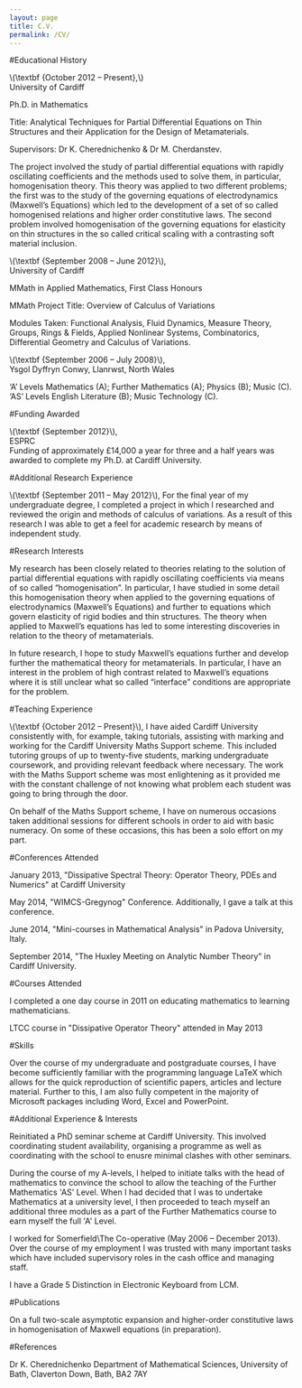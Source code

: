 ```yaml
---
layout: page
title: C.V.
permalink: /CV/
---
```


#Educational History

\\(\textbf {October 2012 – Present},\\)                                                                     
University of Cardiff

Ph.D. in Mathematics

Title: Analytical Techniques for Partial Differential Equations on Thin Structures and their Application for the 
Design of Metamaterials.      

Supervisors: Dr K. Cherednichenko & Dr M. Cherdanstev.

The project involved the study of partial differential equations with rapidly oscillating coefficients and the 
methods used to solve them, in particular, homogenisation theory. This theory was applied to two different problems; 
the first was to the study of the governing equations of electrodynamics (Maxwell’s Equations) which led to the 
development of a set of so called homogenised relations and higher order constitutive laws. 
The second problem involved homogenisation of the governing equations for elasticity on thin structures in the so called critical scaling with a contrasting soft material inclusion.

\\(\textbf {September 2008 – June 2012}\\),                                                                  
University of Cardiff 

MMath in Applied Mathematics, First Class Honours   

MMath Project Title: Overview of Calculus of Variations  

Modules Taken: Functional Analysis, Fluid Dynamics, Measure Theory, Groups, Rings & Fields, 
Applied Nonlinear Systems, Combinatorics, Differential Geometry and Calculus of Variations.

\\(\textbf {September 2006 – July 2008}\\),                                                 
Ysgol Dyffryn Conwy, Llanrwst, North Wales

‘A’ Levels Mathematics (A); Further Mathematics (A); Physics (B); Music (C).   
‘AS’ Levels English Literature (B); Music Technology (C).

#Funding Awarded

\\(\textbf {September 2012}\\),  
ESPRC             
Funding of approximately £14,000 a year for three and a half years was awarded to complete my Ph.D. at Cardiff 
University.

#Additional Research Experience

\\(\textbf {September 2011 – May 2012}\\), 
For the final year of my undergraduate degree, I completed a project in which I researched and reviewed the origin and methods of calculus of variations. As a result of this research I was able to get a feel for academic research by means of independent study.

#Research Interests

My research has been closely related to theories relating to the solution of partial differential equations with 
rapidly oscillating coefficients via means of so called “homogenisation”. In particular, I have studied in some detail
this homogenisation theory when applied to the governing equations of electrodynamics (Maxwell’s Equations) and 
further to equations which govern elasticity of rigid bodies and thin structures. The theory when applied to 
Maxwell’s equations has led to some interesting discoveries in relation to the theory of metamaterials.

In future research, I hope to study Maxwell’s equations further and develop further the mathematical theory for 
metamaterials. In particular, I have an interest in the problem of high contrast related to Maxwell’s equations 
where it is still unclear what so called “interface” conditions are appropriate for the problem.

#Teaching Experience

\\(\textbf {October 2012 – Present}\\), 
I have aided Cardiff University consistently with, for example, taking tutorials, assisting with marking and working for the Cardiff University Maths Support scheme. This included tutoring groups of up to twenty-five students, marking undergraduate coursework, and providing relevant feedback where necessary. The work with the Maths Support scheme was most enlightening as it provided me with the constant challenge of not knowing what problem each student was going to bring through the door.

On behalf of the Maths Support scheme, I have on numerous occasions taken additional sessions for different schools in order to aid with basic numeracy. On some of these occasions, this has been a solo effort on my part.

#Conferences Attended

January 2013, "Dissipative Spectral Theory: Operator Theory, PDEs and Numerics" at Cardiff University

May 2014, "WIMCS-Gregynog" Conference. Additionally, I gave a talk at this conference.

June 2014, "Mini-courses in Mathematical Analysis" in Padova University, Italy.

September 2014, "The Huxley Meeting on Analytic Number Theory" in Cardiff University.

#Courses Attended

I completed a one day course in 2011 on educating mathematics to learning mathematicians. 

LTCC course in "Dissipative Operator Theory" attended in May 2013

#Skills

Over the course of my undergraduate and postgraduate courses, I have become sufficiently familiar with the 
programming language LaTeX which allows for the quick reproduction of scientific papers, articles and lecture material.
Further to this, I am also fully competent in the majority of Microsoft packages including Word, Excel and PowerPoint.


#Additional Experience & Interests  

Reinitiated a PhD seminar scheme at Cardiff University. This involved coordinating student availability, organising a programme as well as coordinating with the school to enusre minimal clashes with other seminars.

During the course of my A-levels, I helped to initiate talks with the head of mathematics to convince the school 
to allow the teaching of the Further Mathematics 'AS' Level. When I had decided that I was to undertake Mathematics 
at a university level, I then proceeded to teach myself an additional three modules as a part of the 
Further Mathematics course to earn myself the full 'A' Level.

I worked for Somerfield\The Co-operative (May 2006 – December 2013). Over the course of my employment 
I was trusted with many important tasks which have included supervisory roles in the cash office and 
managing staff.

I have a Grade 5 Distinction in Electronic Keyboard from LCM.

#Publications

On a full two-scale asymptotic expansion and higher-order constitutive laws in homogenisation of 
Maxwell equations (in preparation).

#References

Dr K. Cherednichenko
Department of Mathematical Sciences, University of Bath, Claverton Down, Bath, BA2 7AY

